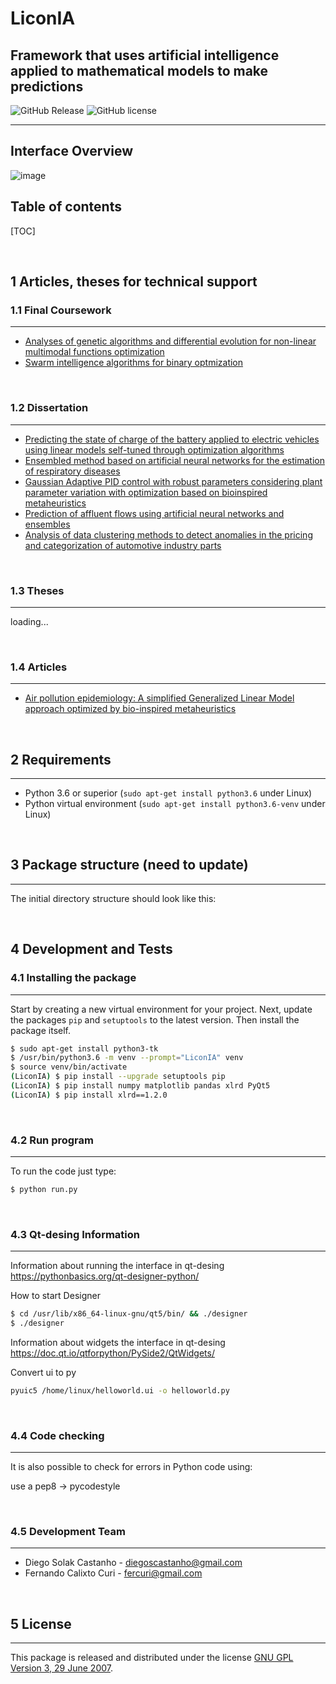 # LiconIA
## Framework that uses artificial intelligence applied to mathematical models to make predictions

![GitHub Release](https://img.shields.io/badge/release-v0.0.1-blue.svg)
![GitHub license](https://img.shields.io/badge/license-Proprietary-yellow.svg)

----
## Interface Overview    

![image](https://github.com/diegoscastanho/LiconIA/blob/main/images/intarface.png?raw=true)

## Table of contents

[TOC]

<br>

## 1 Articles, theses for technical support
### 1.1 Final Coursework
-----
- [Analyses of genetic algorithms and differential evolution for non-linear multimodal functions optimization](http://repositorio.utfpr.edu.br/jspui/handle/1/16249)
- [Swarm intelligence algorithms for binary optmization](http://repositorio.utfpr.edu.br/jspui/handle/1/16251)


<br>

### 1.2 Dissertation
-----
- [Predicting the state of charge of the battery applied to electric vehicles using linear models self-tuned through optimization algorithms](http://repositorio.utfpr.edu.br/jspui/handle/1/4758)
- [Ensembled method based on artificial neural networks for the estimation of respiratory diseases](https://repositorio.utfpr.edu.br/jspui/handle/1/4038)
- [Gaussian Adaptive PID control with robust parameters considering plant parameter variation with optimization based on bioinspired metaheuristics](http://repositorio.utfpr.edu.br/jspui/handle/1/4880)
- [Prediction of affluent flows using artificial neural networks and ensembles](http://repositorio.utfpr.edu.br/jspui/handle/1/4037)
- [Analysis of data clustering methods to detect anomalies in the pricing and categorization of automotive industry parts](http://repositorio.utfpr.edu.br/jspui/handle/1/24489)

<br>

### 1.3 Theses 
-----
loading...


<br>

### 1.4 Articles
----
- [Air pollution epidemiology: A simplified Generalized Linear Model approach optimized by bio-inspired metaheuristics](https://www.sciencedirect.com/science/article/abs/pii/S0013935120310033)

<br>

## 2 Requirements
---
- Python 3.6 or superior (`sudo apt-get install python3.6` under Linux)
- Python virtual environment (`sudo apt-get install python3.6-venv` under Linux)

<br>

## 3 Package structure (need to update)
----

The initial directory structure should look like this:

<br>

## 4 Development and Tests
### 4.1 Installing the package
---

Start by creating a new virtual environment for your project. Next, update the packages `pip` and `setuptools` to the latest version. Then install the package itself.

```bash
$ sudo apt-get install python3-tk
$ /usr/bin/python3.6 -m venv --prompt="LiconIA" venv
$ source venv/bin/activate
(LiconIA) $ pip install --upgrade setuptools pip
(LiconIA) $ pip install numpy matplotlib pandas xlrd PyQt5
(LiconIA) $ pip install xlrd==1.2.0
```

<br>

### 4.2 Run program
---
To run the code just type:

```bash
$ python run.py
```

<br>

### 4.3 Qt-desing Information
----

Information about running the interface in qt-desing
https://pythonbasics.org/qt-designer-python/


How to start Designer
```bash
$ cd /usr/lib/x86_64-linux-gnu/qt5/bin/ && ./designer
$ ./designer
```

Information about widgets the interface in qt-desing
https://doc.qt.io/qtforpython/PySide2/QtWidgets/

Convert ui to py
```bash
pyuic5 /home/linux/helloworld.ui -o helloworld.py
```

<br>

### 4.4 Code checking
-----
It is also possible to check for errors in Python code using:

use a pep8 -> pycodestyle

<br>

### 4.5 Development Team
-----
- Diego Solak Castanho - [diegoscastanho@gmail.com](mailto:diegoscastanho@gmail.com)
- Fernando Calixto Curi - [fercuri@gmail.com](mailto:fercuri@gmail.com)

<br>

## 5 License
-----

This package is released and distributed under the license [GNU GPL Version 3, 29 June 2007](https://www.gnu.org/licenses/gpl-3.0.html).
